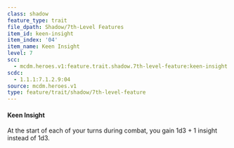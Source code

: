 ```yaml
---
class: shadow
feature_type: trait
file_dpath: Shadow/7th-Level Features
item_id: keen-insight
item_index: '04'
item_name: Keen Insight
level: 7
scc:
  - mcdm.heroes.v1:feature.trait.shadow.7th-level-feature:keen-insight
scdc:
  - 1.1.1:7.1.2.9:04
source: mcdm.heroes.v1
type: feature/trait/shadow/7th-level-feature
---
```


#### Keen Insight

At the start of each of your turns during combat, you gain 1d3 + 1 insight instead of 1d3.
